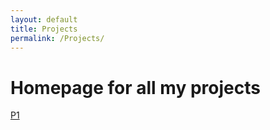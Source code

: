 ```yaml
---
layout: default
title: Projects
permalink: /Projects/
---
```


# Homepage for all my projects


[P1](/Projects/Project1.md)

